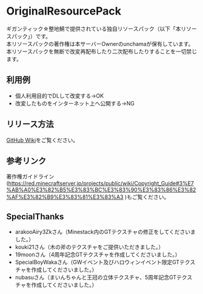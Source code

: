 # OriginalResourcePack

ギガンティック☆整地鯖で提供されている独自リソースパック（以下「本リソースパック」）です。  
本リソースパックの著作権は本サーバーOwnerのunchamaが保有しています。本リソースパックを無断で改変再配布したり二次配布したりすることを一切禁じます。

## 利用例

* 個人利用目的でDLして改変する→OK
* 改変したものをインターネット上へ公開する→NG

## リリース方法

[GitHub Wiki](https://github.com/GiganticMinecraft/OriginalResourcePack/blob/main/UpdatedLog.md)をご覧ください。

## 参考リンク

著作権ガイドライン(<https://red.minecraftserver.jp/projects/public/wiki/Copyright_Guide#3%E7%AB%A0%E3%82%B5%E3%83%BC%E3%83%90%E3%83%86%E3%82%AF%E3%82%B9%E3%83%81%E3%83%A3>
)もご覧ください。

## SpecialThanks

* arakooAiry3Zkさん（Minestack内のGTテクスチャの修正をしてくださいました。）
* kouki21さん（木の斧のテクスチャをご提供いただきました。）
* 19moonさん（4周年記念GTテクスチャを作成してくださいました。）
* SpecialBoyWakaさん（GWイベント及びハロウィンイベント限定GTテクスチャを作成してくださいました。）
* nubasuさん（まいんちゃんと王冠の立体テクスチャ、5周年記念GTテクスチャを作成してくださいました。）
